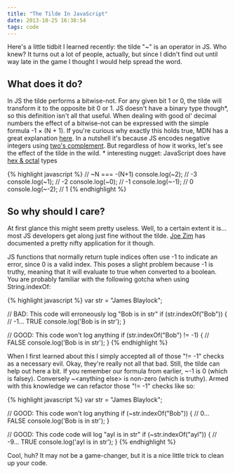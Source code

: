 ```yaml
---
title: "The Tilde In JavaScript"
date: 2013-10-25 16:38:54
tags: code
---
```

Here's a little tidbit I learned recently: the tilde "~" is an operator in JS. Who knew? It turns out a lot of people, actually, but since I didn't find out until way late in the game I thought I would help spread the word.

## What does it do?

In JS the tilde performs a bitwise-not. For any given bit 1 or 0, the tilde will transform it to the opposite bit 0 or 1. JS doesn't have a binary type though\*, so this definition isn't all that useful. When dealing with good ol' decimal numbers the effect of a bitwise-not can be expressed with the simple formula -1 &times; (N + 1). If you're curious why exactly this holds true, MDN has a great explanation [here](https://developer.mozilla.org/en-US/docs/Web/JavaScript/Reference/Operators/Bitwise_Operators#Signed_32-bit_integers). In a nutshell it's because JS encodes negative integers using [two's complement](http://en.wikipedia.org/wiki/Two's_complement). But regardless of how it works, let's see the effect of the tilde in the wild.
<span class="post-footnote">\* interesting nugget: JavaScript does have [hex & octal](http://www.javascripter.net/faq/octalsan.htm) types</span>


{% highlight javascript %}
// ~N === -(N+1)
console.log(~2);  // -3
console.log(~1);  // -2
console.log(~0);  // -1
console.log(~-1); // 0
console.log(~-2); // 1
{% endhighlight %}

## So why should I care?

At first glance this might seem pretty useless. Well, to a certain extent it is... most JS developers get along just fine without the tilde. [Joe Zim](http://www.joezimjs.com/javascript/great-mystery-of-the-tilde/) has documented a pretty nifty application for it though.

JS functions that normally return tuple indices often use -1 to indicate an error, since 0 is a valid index. This poses a slight problem because -1 is truthy, meaning that it will evaluate to true when converted to a boolean. You are probably familiar with the following gotcha when using String.indexOf:

{% highlight javascript %}
var str = "James Blaylock";

// BAD: This code will erroneously log "Bob is in str"
if (str.indexOf("Bob")) { // -1... TRUE
  console.log('Bob is in str');
}

// GOOD: This code won't log anything
if (str.indexOf("Bob") != -1) { // FALSE
  console.log('Bob is in str');
}
{% endhighlight %}

When I first learned about this I simply accepted all of those "!= -1" checks as a necessary evil. Okay, they're really not all that bad. Still, the tilde can help out here a bit. If you remember our formula from earlier, ~-1 is 0 (which is falsey). Conversely ~&lt;anything else&gt; is non-zero (which is truthy). Armed with this knowledge we can refactor those "!= -1" checks like so:

{% highlight javascript %}
var str = "James Blaylock";

// GOOD: This code won't log anything
if (~str.indexOf("Bob")) { // 0... FALSE
  console.log('Bob is in str');
}

// GOOD: This code code will log "ayl is in str"
if (~str.indexOf("ayl")) { // -9... TRUE
  console.log('ayl is in str');
}
{% endhighlight %}

Cool, huh? It may not be a game-changer, but it is a nice little trick to clean up your code.